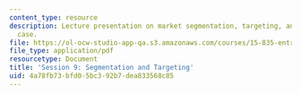 ```yaml
---
content_type: resource
description: Lecture presentation on market segmentation, targeting, and the Miller
  case.
file: https://ol-ocw-studio-app-qa.s3.amazonaws.com/courses/15-835-entrepreneurial-marketing-spring-2002/4a78fb73bfd05bc392b7dea833568c85_session9.pdf
file_type: application/pdf
resourcetype: Document
title: 'Session 9: Segmentation and Targeting'
uid: 4a78fb73-bfd0-5bc3-92b7-dea833568c85
---
```


